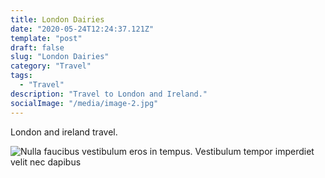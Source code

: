```yaml
---
title: London Dairies
date: "2020-05-24T12:24:37.121Z"
template: "post"
draft: false
slug: "London Dairies"
category: "Travel"
tags:
  - "Travel"
description: "Travel to London and Ireland."
socialImage: "/media/image-2.jpg"
---
```


London and ireland travel.

![Nulla faucibus vestibulum eros in tempus. Vestibulum tempor imperdiet velit nec dapibus](/media/image-2.jpg)